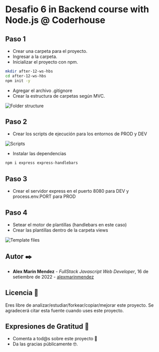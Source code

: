 # Desafio 6 in Backend course with Node.js @ Coderhouse
## Paso 1
* Crear una carpeta para el proyecto.
* Ingresar a la carpeta.
* Inicializar el proyecto con npm.
```sh
mkdir after-12-ws-hbs
cd after-12-ws-hbs
npm init -y
```
* Agregar el archivo .gitignore
* Crear la estructura de carpetas según MVC.

![Folder structure](https://i.imgur.com/o3WXLif.jpg)

## Paso 2
* Crear los scripts de ejecución para los entornos de PROD y DEV

![Scripts](https://i.imgur.com/p80niAS.jpg)
* Instalar las dependencias
```sh
npm i express express-handlebars
```

## Paso 3
* Crear el servidor express en el puerto 8080 para DEV y process.env.PORT para PROD

## Paso 4
* Setear el motor de plantillas (handlebars en este caso)
* Crear las plantillas dentro de la carpeta views

![Template files](https://i.imgur.com/9QspBer.jpg)


## Autor ✒️

* **Alex Marin Mendez** - *FullStack Javascript Web Developer*, 16 de setiembre de 2022 - [alexmarinmendez](https://github.com/alexmarinmendez)

## Licencia 📄

Eres libre de analizar/estudiar/forkear/copiar/mejorar este proyecto. Se agradecerá citar esta fuente cuando uses este proyecto.

## Expresiones de Gratitud 🎁

* Comenta a tod@s sobre este proyecto 📢
* Da las gracias públicamente 🤓.